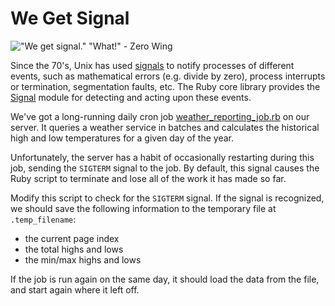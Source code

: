# We Get Signal

!["We get signal." "What!" - Zero Wing](http://www.yougetsignal.com/about/img/we_get_signal.jpg)

Since the 70's, Unix has used [signals](https://en.wikipedia.org/wiki/Unix_signal) to notify processes of different events, such as mathematical errors (e.g. divide by zero), process interrupts or termination, segmentation faults, etc. The Ruby core library provides the [Signal](http://ruby-doc.org/core-2.2.0/Signal.html) module for detecting and acting upon these events.

We've got a long-running daily cron job [weather_reporting_job.rb](weather_reporting_job.rb) on our server. It queries a weather service in batches and calculates the historical high and low temperatures for a given day of the year.

Unfortunately, the server has a habit of occasionally restarting during this job, sending the `SIGTERM` signal to the job. By default, this signal causes the Ruby script to terminate and lose all of the work it has made so far.

Modify this script to check for the `SIGTERM` signal. If the signal is recognized, we should save the following information to the temporary file at `.temp_filename`:

* the current page index
* the total highs and lows
* the min/max highs and lows

If the job is run again on the same day, it should load the data from the file, and start again where it left off.

